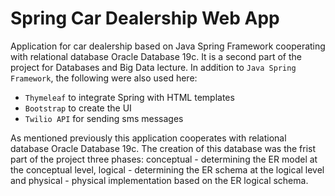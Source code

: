 # Spring Car Dealership Web App
Application for car dealership based on Java Spring Framework cooperating with relational database Oracle Database 19c.
It is a second part of the project for Databases and Big Data lecture. In addition to `Java Spring Framework`, the following were also used here: 
- `Thymeleaf` to integrate Spring with HTML templates 
- `Bootstrap` to create the UI 
- `Twilio API` for sending sms messages

As mentioned previously this application cooperates with relational database Oracle Database 19c. The creation of this database was the frist part of the project three phases: conceptual - determining the ER model at the conceptual level, logical - determining the ER schema at the logical level and physical - physical implementation based on the ER logical schema.
